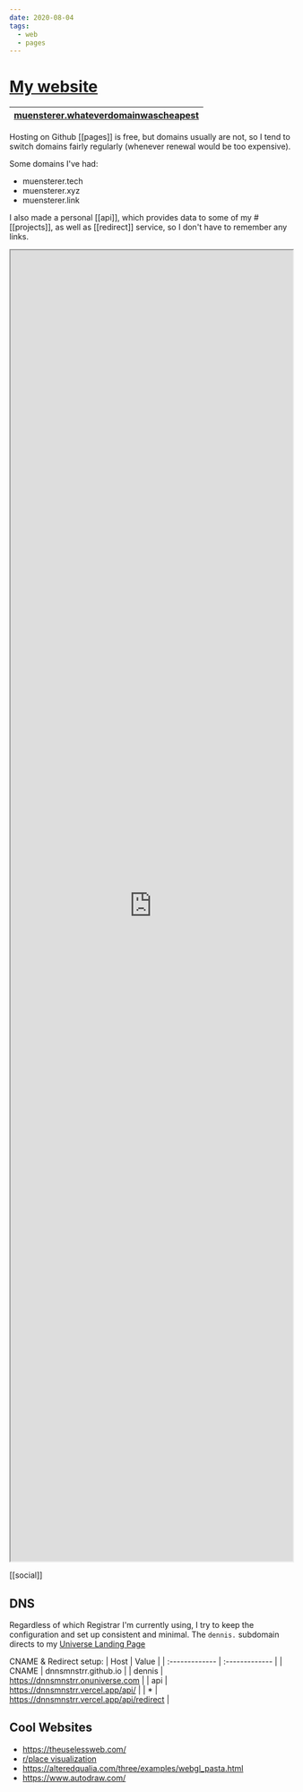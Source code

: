 ```yaml
---
date: 2020-08-04
tags:
  - web
  - pages
---
```


# [My website](https://dnnsmnstrr.github.io)

|[muensterer.whateverdomainwascheapest](https://https://dnnsmnstrr.github.io)|
|---|


Hosting on Github [[pages]] is free, but domains usually are not, so I tend to switch domains fairly regularly (whenever renewal would be too expensive).

Some domains I've had:
- muensterer.tech
- muensterer.xyz
- muensterer.link

I also made a personal [[api]], which provides data to some of my #[[projects]], as well as [[redirect]] service, so I don't have to remember any links.

<iframe src="https://dnnsmnstrr.github.io" title="Current website" width='100%' height='60%'></iframe>

[[social]]

## DNS

Regardless of which Registrar I'm currently using, I try to keep the configuration and set up consistent and minimal. The `dennis.` subdomain directs to my [Universe Landing Page](https://dnnsmnstrr.onuniverse.com)

CNAME & Redirect setup:
| Host | Value |
| :------------- | :------------- |
| CNAME       | dnnsmnstrr.github.io       |
| dennis       | https://dnnsmnstrr.onuniverse.com      |
| api       | https://dnnsmnstrr.vercel.app/api/    |
| *       | https://dnnsmnstrr.vercel.app/api/redirect    |

## Cool Websites

- https://theuselessweb.com/
- [r/place visualization](https://rplace-community.github.io/visualization/)
- https://alteredqualia.com/three/examples/webgl_pasta.html
- https://www.autodraw.com/
